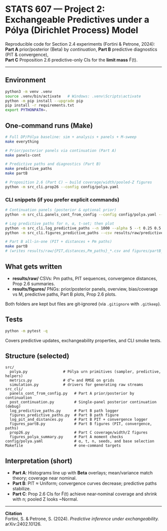 # STATS 607 — Project 2: Exchangeable Predictives under a Pólya (Dirichlet Process) Model

Reproducible code for Section 2.4 experiments (Fortini & Petrone, 2024):  
**Part A** prior/posterior (Beta) by *continuation*, **Part B** predictive diagnostics (PIT & convergence),  
**Part C** Proposition 2.6 predictive-only CIs for the **limit mass** F̃(t).

---

## Environment
```bash
python3 -m venv .venv
source .venv/bin/activate   # Windows: .venv\Scripts\activate
python -m pip install --upgrade pip
pip install -r requirements.txt
export PYTHONPATH=.
```

## One-command runs (Make)
```bash
# Full DP/Pólya baseline: sim + analysis + panels + M-sweep
make everything

# Prior/posterior panels via continuation (Part A)
make panels-cont

# Predictive paths and diagnostics (Part B)
make predictive_paths
make partB

# Proposition 2.6 (Part C) — build coverage/width/pooled-Z figures
python -m src_cli.prop26 --config config/polya.yaml
```

### CLI snippets (if you prefer explicit commands)
```bash
# Continuation panels (posterior & optional prior)
python -m src_cli.panels_cont_from_config --config config/polya.yaml --N 2000 --M 4000 --outdir results/figures --do-prior

# Log predictive paths for n, α, t-set; then plot
python -m src_cli.log_predictive_paths --n 1000 --alpha 5 --t 0.25 0.5 0.75 --seed 2025 --base uniform
python -m src_cli.figures_predictive_paths --csv results/raw/predictive_path_n1000_a5.0_seed2025_uniform.csv --title "Predictive paths (n=1000, α=5)"

# Part B all-in-one (PIT + distances + Pm paths)
make partB
# (writes results/raw/{PIT,distances,Pm_paths}_*.csv and figures/partB_*.png)
```

## What gets written
- **results/raw/** CSVs: Pm paths, PIT sequences, convergence distances, Prop 2.6 summaries.
- **results/figures/** PNGs: prior/posterior panels, overview, bias/coverage vs M, predictive paths, Part B plots, Prop 2.6 plots.

Both folders are kept but files are git‑ignored (via `.gitignore` with `.gitkeep`).

## Tests
```bash
python -m pytest -q
```
Covers predictive updates, exchangeability properties, and CLI smoke tests.

## Structure (selected)
```
src/
  polya.py                # Pólya urn primitives (sampler, predictive, helpers)
  metrics.py              # d^∞ and RMSE on grids
  simulation.py           # drivers for generating raw streams
src_cli/
  panels_cont_from_config.py   # Part A prior/posterior by continuation
  post_continuation.py         # Single-panel posterior continuation (debug)
  log_predictive_paths.py      # Part B path logger
  figures_predictive_paths.py  # Part B path figure
  log_pit_and_distances.py     # Part B PIT + convergence logger
  figures_partB.py             # Part B figures (PIT, convergence, paths)
  prop26.py                    # Part C coverage/width/Z figures
  figures_polya_summary.py     # Part A moment checks
config/polya.yaml              # α, t, n, seeds, and base selection
Makefile                       # one-command targets
```

## Interpretation (short)
- **Part A**: Histograms line up with **Beta** overlays; mean/variance match theory; coverage near nominal.
- **Part B**: PIT ≈ Uniform; convergence curves decrease; predictive paths stabilize.
- **Part C**: Prop 2.6 CIs for F̃(t) achieve near‑nominal coverage and shrink with n; pooled Z looks ~Normal.

---

**Citation**  
Fortini, S. & Petrone, S. (2024). *Predictive inference under exchangeability.* arXiv:2402.10126.
